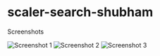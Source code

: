 # scaler-search-shubham
Screenshots

![Screenshot 1](/src/screenshots/Screenshot(62).png?raw=true "Type L")
![Screenshot 2](//src/screenshots/Screenshot(63).png?raw=true "Type Lu")
![Screenshot 3](/src/screenshots/Screenshot(64).png?raw=true "Type a non-existing record")
